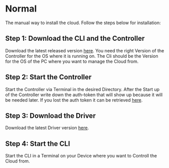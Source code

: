 # Normal

The manual way to install the cloud. Follow the steps below for installation:  

## Step 1: Download the CLI and the Controller  

Download the latest released version [here](https://github.com/HttpRafa/atomic-cloud/releases). You need the right Version of the Controller for the OS where it is running on. The Cli should be the Version for the OS of the PC where you want to manage the Cloud from.


## Step 2: Start the Controller

Start the Controller via Terminal in the desired Directory. After the Start up of the Controller write down the auth-token that will show up because it will be needed later. If you lost the auth token it can be retrieved [here](https://httprafa.github.io/atomic-cloud/controller/usage/retrieve_token/).


## Step 3: Download the Driver

Download the latest Driver version [here](https://github.com/HttpRafa/atomic-cloud/releases).


## Step 4: Start the CLI

Start the CLI in a Terminal on your Device where you want to Controll the Cloud from.